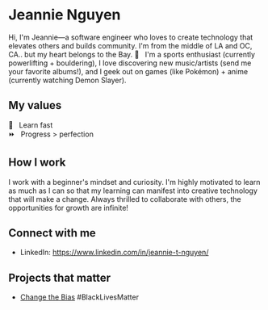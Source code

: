 # Jeannie Nguyen

Hi, I'm Jeannie—a software engineer who loves to create technology that elevates others and builds community. I'm from the middle of LA and OC, CA.. but my heart belongs to the Bay. 🧡&nbsp;&nbsp; I'm a sports enthusiast (currently powerlifting + bouldering), I love discovering new music/artists (send me your favorite albums!), and I geek out on games (like Pok&eacute;mon) + anime (currently watching Demon Slayer).

## My values

🍏&nbsp;&nbsp; Learn fast<br>
⏩&nbsp;&nbsp; Progress > perfection<br>

## How I work

I work with a beginner's mindset and curiosity. I'm highly motivated to learn as much as I can so that my learning can manifest into creative technology that will make a change. Always thrilled to collaborate with others, the opportunities for growth are infinite!

## Connect with me

- LinkedIn: https://www.linkedin.com/in/jeannie-t-nguyen/

## Projects that matter

- [Change the Bias](https://changethebias.com/) #BlackLivesMatter

